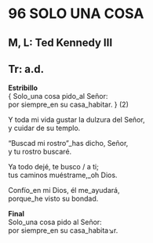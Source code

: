 # 96 SOLO UNA COSA

## M, L: Ted Kennedy III
## Tr:  a.d.

**Estribillo**  
{ Solo_una cosa pido_al Señor:  
por siempre_en su casa_habitar. } (2)  

Y toda mi vida gustar la dulzura del Señor,  
y cuidar de su templo.  

“Buscad mi rostro”_has dicho, Señor,  
y tu rostro buscaré.  

Ya todo dejé, te busco / a ti;  
tus caminos muéstrame,_oh Dios.  

Confío_en mi Dios, él me_ayudará,  
porque_he visto su bondad.  

**Final**  
Solo_una cosa pido al Señor:  
por siempre_en su casa_habita↘r.  

